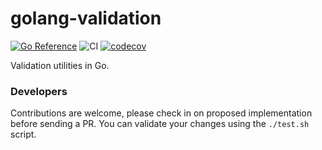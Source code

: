 # golang-validation
[![Go Reference](https://pkg.go.dev/badge/github.com/ibrt/golang-validation.svg)](https://pkg.go.dev/github.com/ibrt/golang-validation)
![CI](https://github.com/ibrt/golang-validation/actions/workflows/ci.yml/badge.svg)
[![codecov](https://codecov.io/gh/ibrt/golang-validation/branch/main/graph/badge.svg?token=BQVP881F9Z)](https://codecov.io/gh/ibrt/golang-validation)

Validation utilities in Go.

### Developers

Contributions are welcome, please check in on proposed implementation before sending a PR. You can validate your changes
using the `./test.sh` script.